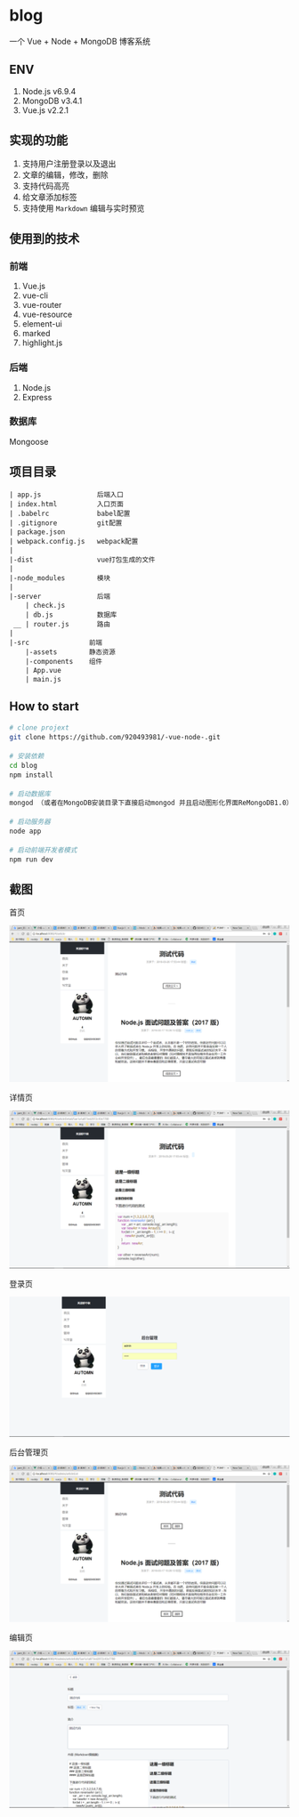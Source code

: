 # blog

一个 Vue + Node + MongoDB 博客系统

## ENV
1. Node.js v6.9.4
2. MongoDB v3.4.1
3. Vue.js v2.2.1

## 实现的功能
1. 支持用户注册登录以及退出
2. 文章的编辑，修改，删除
3. 支持代码高亮
4. 给文章添加标签
5. 支持使用 `Markdown` 编辑与实时预览

## 使用到的技术
### 前端
1. Vue.js
2. vue-cli
3. vue-router
4. vue-resource
5. element-ui
6. marked
7. highlight.js

### 后端
1. Node.js
2. Express

### 数据库
 Mongoose

## 项目目录

```
| app.js              后端入口
| index.html          入口页面
| .babelrc            babel配置
| .gitignore          git配置
| package.json
| webpack.config.js   webpack配置
|
|-dist                vue打包生成的文件
|
|-node_modules        模块
|
|-server              后端
    | check.js
    | db.js           数据库
 __ | router.js       路由
|
|-src               前端
    |-assets        静态资源
    |-components    组件
    | App.vue
    | main.js
```

## How to start
``` bash
# clone projext
git clone https://github.com/920493981/-vue-node-.git

# 安装依赖
cd blog
npm install

# 启动数据库
mongod （或者在MongoDB安装目录下直接启动mongod 并且启动图形化界面ReMongoDB1.0）

# 启动服务器
node app

# 启动前端开发者模式
npm run dev
```

## 截图

首页

![index](./screenshot/index.png)

详情页

![detail](./screenshot/detail.png)

登录页

![signin](./screenshot/signin.png)

后台管理页

![manage](./screenshot/manage.png)

编辑页

![edit](./screenshot/edit.png)

